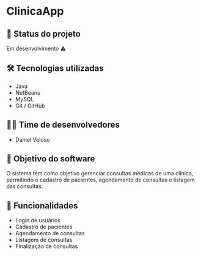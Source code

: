 # ClinicaApp

## 📌 Status do projeto
Em desenvolvimento ⚠️

## 🛠 Tecnologias utilizadas
- Java
- NetBeans
- MySQL
- Git / GitHub

## 👨‍💻 Time de desenvolvedores
- Daniel Veloso

## 🎯 Objetivo do software
O sistema tem como objetivo gerenciar consultas médicas de uma clínica, permitindo o cadastro de pacientes, agendamento de consultas e listagem das consultas.

## 🚀 Funcionalidades
- Login de usuários
- Cadastro de pacientes
- Agendamento de consultas
- Listagem de consultas
- Finalização de consultas
